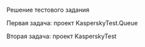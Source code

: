 Решение тестового задания

Первая задача: проект KasperskyTest.Queue

Вторая задача: проект KasperskyTest
